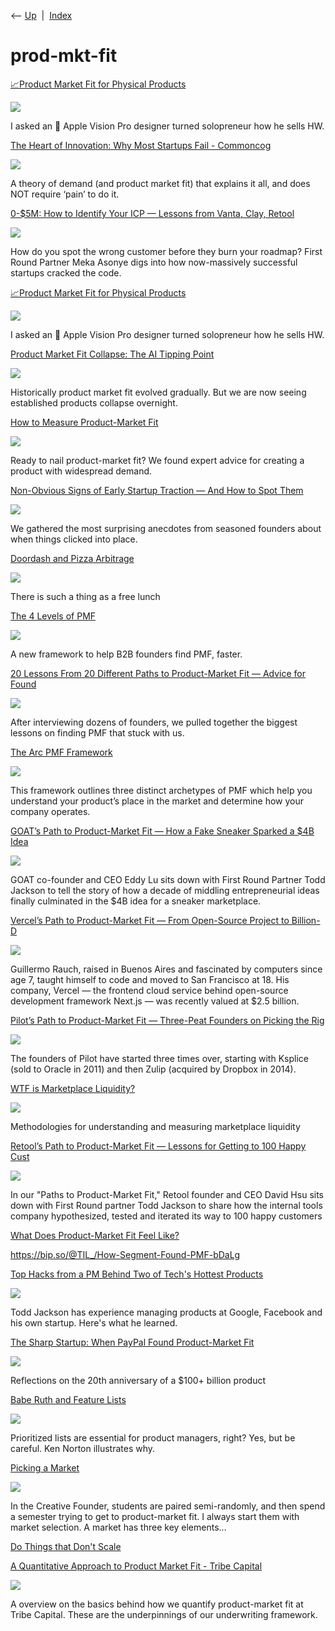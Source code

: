 <div class="nav">

⟵ [Up](index.html)  \|  [Index](index.html)

</div>

# prod-mkt-fit

<div class="cards">

<div class="card">

<div class="card-title">

[📈Product Market Fit for Physical
Products](https://buildinghardware.substack.com/p/product-market-fit-for-physical-products)

</div>

<div class="card-image">

[![](https://substackcdn.com/image/fetch/$s_!hoo3!,w_1200,h_600,c_fill,f_jpg,q_auto:good,fl_progressive:steep,g_auto/https%3A%2F%2Fsubstack-post-media.s3.amazonaws.com%2Fpublic%2Fimages%2F28233697-b4fb-4723-8981-940a554a1990_1898x1196.png)](https://buildinghardware.substack.com/p/product-market-fit-for-physical-products)

</div>

I asked an 🍎 Apple Vision Pro designer turned solopreneur how he sells
HW.

</div>

<div class="card">

<div class="card-title">

[The Heart of Innovation: Why Most Startups Fail -
Commoncog](https://commoncog.com/the-heart-of-innovation-why-startups-fail/)

</div>

<div class="card-image">

[![](https://commoncog.com/content/images/2025/05/heart_of_innovation_book.jpg)](https://commoncog.com/the-heart-of-innovation-why-startups-fail/)

</div>

A theory of demand (and product market fit) that explains it all, and
does NOT require ‘pain’ to do it.

</div>

<div class="card">

<div class="card-title">

[0-\$5M: How to Identify Your ICP — Lessons from Vanta, Clay,
Retool](https://review.firstround.com/how-vanta-clay-retool-found-icp/)

</div>

<div class="card-image">

[![](https://review.firstround.com/content/images/2025/05/FirstRound_0to50_Focus_LI--1-.png)](https://review.firstround.com/how-vanta-clay-retool-found-icp/)

</div>

How do you spot the wrong customer before they burn your roadmap? First
Round Partner Meka Asonye digs into how now-massively successful
startups cracked the code.

</div>

<div class="card">

<div class="card-title">

[📈Product Market Fit for Physical
Products](https://open.substack.com/pub/buildinghardware/p/product-market-fit-for-physical-products?r=oc5d&utm_medium=ios)

</div>

<div class="card-image">

[![](https://substackcdn.com/image/fetch/w_1200,h_600,c_fill,f_jpg,q_auto:good,fl_progressive:steep,g_auto/https%3A%2F%2Fsubstack-post-media.s3.amazonaws.com%2Fpublic%2Fimages%2F28233697-b4fb-4723-8981-940a554a1990_1898x1196.png)](https://open.substack.com/pub/buildinghardware/p/product-market-fit-for-physical-products?r=oc5d&utm_medium=ios)

</div>

I asked an 🍎 Apple Vision Pro designer turned solopreneur how he sells
HW.

</div>

<div class="card">

<div class="card-title">

[Product Market Fit Collapse: The AI Tipping
Point](https://www.reforge.com/blog/product-market-fit-collapse)

</div>

<div class="card-image">

[![](https://cdn.sanity.io/images/pghoxh0e/production/697d4fcb521c8ca6c22fec1be5c84ca6969f6b0c-3840x2160.png?rect=0,72,3840,2016&w=1200&h=630)](https://www.reforge.com/blog/product-market-fit-collapse)

</div>

Historically product market fit evolved gradually. But we are now seeing
established products collapse overnight.

</div>

<div class="card">

<div class="card-title">

[How to Measure Product-Market
Fit](https://review.firstround.com/how-to-measure-product-market-fit)

</div>

<div class="card-image">

[![](https://review.firstround.com/content/images/2024/09/GettyImages-125766336.jpg)](https://review.firstround.com/how-to-measure-product-market-fit)

</div>

Ready to nail product-market fit? We found expert advice for creating a
product with widespread demand.

</div>

<div class="card">

<div class="card-title">

[Non-Obvious Signs of Early Startup Traction — And How to Spot
Them](https://review.firstround.com/non-obvious-signs-of-early-startup-traction-and-how-to-spot-them)

</div>

<div class="card-image">

[![](https://review.firstround.com/content/images/2024/09/Sparks-of-traction-image-4.png)](https://review.firstround.com/non-obvious-signs-of-early-startup-traction-and-how-to-spot-them)

</div>

We gathered the most surprising anecdotes from seasoned founders about
when things clicked into place.

</div>

<div class="card">

<div class="card-title">

[Doordash and Pizza
Arbitrage](https://www.readmargins.com/p/doordash-and-pizza-arbitrage)

</div>

<div class="card-image">

[![](https://substackcdn.com/image/fetch/w_1200,h_600,c_fill,f_jpg,q_auto:good,fl_progressive:steep,g_auto/https%3A%2F%2Fbucketeer-e05bbc84-baa3-437e-9518-adb32be77984.s3.amazonaws.com%2Fpublic%2Fimages%2F77adbaf1-6c37-4e83-9aec-919c7a02940d_4032x2268.jpeg)](https://www.readmargins.com/p/doordash-and-pizza-arbitrage)

</div>

There is such a thing as a free lunch

</div>

<div class="card">

<div class="card-title">

[The 4 Levels of
PMF](https://pmf.firstround.com/levels?ref=review.firstround.com)

</div>

<div class="card-image">

[![](https://a-us.storyblok.com/f/1019508/2400x1260/aaab2ef296/firstround-og-article.png)](https://pmf.firstround.com/levels?ref=review.firstround.com)

</div>

A new framework to help B2B founders find PMF, faster.

</div>

<div class="card">

<div class="card-title">

[20 Lessons From 20 Different Paths to Product-Market Fit — Advice for
Found](https://review.firstround.com/20-lessons-from-20-different-paths-to-product-market-fit-advice-for-founders-from-founders)

</div>

<div class="card-image">

[![](https://review.firstround.com/content/images/2024/05/hero-image.jpg)](https://review.firstround.com/20-lessons-from-20-different-paths-to-product-market-fit-advice-for-founders-from-founders)

</div>

After interviewing dozens of founders, we pulled together the biggest
lessons on finding PMF that stuck with us.

</div>

<div class="card">

<div class="card-title">

[The Arc PMF
Framework](https://www.sequoiacap.com/article/pmf-framework)

</div>

<div class="card-image">

[![](https://www.sequoiacap.com/wp-content/uploads/sites/6/2024/04/PMF-OG-Image.png)](https://www.sequoiacap.com/article/pmf-framework)

</div>

This framework outlines three distinct archetypes of PMF which help you
understand your product’s place in the market and determine how your
company operates.

</div>

<div class="card">

<div class="card-title">

[GOAT’s Path to Product-Market Fit — How a Fake Sneaker Sparked a \$4B
Idea](https://review.firstround.com/goats-path-to-product-market-fit)

</div>

<div class="card-image">

[![](https://review.firstround.com/content/images/2024/08/GOAT.jpg)](https://review.firstround.com/goats-path-to-product-market-fit)

</div>

GOAT co-founder and CEO Eddy Lu sits down with First Round Partner Todd
Jackson to tell the story of how a decade of middling entrepreneurial
ideas finally culminated in the \$4B idea for a sneaker marketplace.

</div>

<div class="card">

<div class="card-title">

[Vercel’s Path to Product-Market Fit — From Open-Source Project to
Billion-D](https://review.firstround.com/vercels-path-to-product-market-fit)

</div>

<div class="card-image">

[![](https://review.firstround.com/content/images/2024/08/VERCEL.jpg)](https://review.firstround.com/vercels-path-to-product-market-fit)

</div>

Guillermo Rauch, raised in Buenos Aires and fascinated by computers
since age 7, taught himself to code and moved to San Francisco at 18.
His company, Vercel — the frontend cloud service behind open-source
development framework Next.js — was recently valued at \$2.5 billion.

</div>

<div class="card">

<div class="card-title">

[Pilot’s Path to Product-Market Fit — Three-Peat Founders on Picking the
Rig](https://review.firstround.com/pilots-path-to-product-market-fit)

</div>

<div class="card-image">

[![](https://review.firstround.com/content/images/2024/08/PILOT.jpg)](https://review.firstround.com/pilots-path-to-product-market-fit)

</div>

The founders of Pilot have started three times over, starting with
Ksplice (sold to Oracle in 2011) and then Zulip (acquired by Dropbox in
2014).

</div>

<div class="card">

<div class="card-title">

[WTF is Marketplace
Liquidity?](https://medium.com/point-nine-news/wtf-is-marketplace-liquidity-f2caca3802c0)

</div>

<div class="card-image">

[![](https://miro.medium.com/v2/resize:fit:1200/1*McTz81wNxP2gHc4_q42uhA.png)](https://medium.com/point-nine-news/wtf-is-marketplace-liquidity-f2caca3802c0)

</div>

Methodologies for understanding and measuring marketplace liquidity

</div>

<div class="card">

<div class="card-title">

[Retool’s Path to Product-Market Fit — Lessons for Getting to 100 Happy
Cust](https://review.firstround.com/retools-path-to-product-market-fit-lessons-for-getting-to-100-happy-customers-faster)

</div>

<div class="card-image">

[![](https://review.firstround.com/content/images/2024/08/RETOOL.jpg)](https://review.firstround.com/retools-path-to-product-market-fit-lessons-for-getting-to-100-happy-customers-faster)

</div>

In our "Paths to Product-Market Fit," Retool founder and CEO David Hsu
sits down with First Round partner Todd Jackson to share how the
internal tools company hypothesized, tested and iterated its way to 100
happy customers

</div>

<div class="card">

<div class="card-title">

[What Does Product-Market Fit Feel
Like?](https://predictablerevenue.com/blog/what-does-product-market-fit-feel-like)

</div>

</div>

<div class="card">

<div class="card-title">

<https://bip.so/@TIL_/How-Segment-Found-PMF-bDaLg>

</div>

</div>

<div class="card">

<div class="card-title">

[Top Hacks from a PM Behind Two of Tech's Hottest
Products](http://firstround.com/review/Top-Hacks-from-a-PM-Behind-Two-of-Techs-Hottest-Products)

</div>

<div class="card-image">

[![](https://review.firstround.com/content/images/2056/firstround-2f1o7diz1lsannhv4fyyt0_gmail-hires-gmail1.jpg)](http://firstround.com/review/Top-Hacks-from-a-PM-Behind-Two-of-Techs-Hottest-Products)

</div>

Todd Jackson has experience managing products at Google, Facebook and
his own startup. Here's what he learned.

</div>

<div class="card">

<div class="card-title">

[The Sharp Startup: When PayPal Found Product-Market
Fit](https://medium.com/craft-ventures/the-sharp-startup-when-paypal-found-product-market-fit-5ba47ad35d0b)

</div>

<div class="card-image">

[![](https://miro.medium.com/v2/da:true/bd978bb536350a710e8efb012513429cabdc4c28700604261aeda246d0f980b7)](https://medium.com/craft-ventures/the-sharp-startup-when-paypal-found-product-market-fit-5ba47ad35d0b)

</div>

Reflections on the 20th anniversary of a \$100+ billion product

</div>

<div class="card">

<div class="card-title">

[Babe Ruth and Feature
Lists](https://www.bringthedonuts.com/essays/babe-ruth-and-feature-lists.html)

</div>

<div class="card-image">

[![](https://www.bringthedonuts.com/img/babe-ruth/babe-ruth-swinging.jpg)](https://www.bringthedonuts.com/essays/babe-ruth-and-feature-lists.html)

</div>

Prioritized lists are essential for product managers, right? Yes, but be
careful. Ken Norton illustrates why.

</div>

<div class="card">

<div class="card-title">

[Picking a Market](http://eleganthack.com/picking-a-market)

</div>

<div class="card-image">

[![](https://eleganthack.com/wp-content/uploads/2016/09/picking-markets-1024x669.jpg)](http://eleganthack.com/picking-a-market)

</div>

In the Creative Founder, students are paired semi-randomly, and then
spend a semester trying to get to product-market fit. I always start
them with market selection. A market has three key elements…

</div>

<div class="card">

<div class="card-title">

[Do Things that Don't Scale](http://paulgraham.com/ds.html)

</div>

</div>

<div class="card">

<div class="card-title">

[A Quantitative Approach to Product Market Fit - Tribe
Capital](https://tribecap.co/a-quantitative-approach-to-product-market-fit)

</div>

<div class="card-image">

[![](https://tribecap.co/wp-content/uploads/Screen-Shot-2020-04-17-at-3.43.43-AM.png)](https://tribecap.co/a-quantitative-approach-to-product-market-fit)

</div>

A overview on the basics behind how we quantify product-market fit at
Tribe Capital. These are the underpinnings of our underwriting
framework.

</div>

</div>
